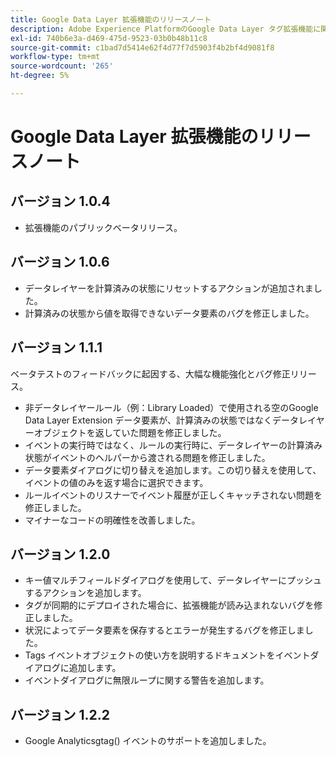 ```yaml
---
title: Google Data Layer 拡張機能のリリースノート
description: Adobe Experience PlatformのGoogle Data Layer タグ拡張機能に関する最新のリリースノートです。
exl-id: 740b6e3a-d469-475d-9523-03b0b48b11c8
source-git-commit: c1bad7d5414e62f4d77f7d5903f4b2bf4d9081f8
workflow-type: tm+mt
source-wordcount: '265'
ht-degree: 5%

---
```


# Google Data Layer 拡張機能のリリースノート

## バージョン 1.0.4

* 拡張機能のパブリックベータリリース。

## バージョン 1.0.6

* データレイヤーを計算済みの状態にリセットするアクションが追加されました。
* 計算済みの状態から値を取得できないデータ要素のバグを修正しました。

## バージョン 1.1.1

ベータテストのフィードバックに起因する、大幅な機能強化とバグ修正リリース。

* 非データレイヤールール（例：Library Loaded）で使用される空のGoogle Data Layer Extension データ要素が、計算済みの状態ではなくデータレイヤーオブジェクトを返していた問題を修正しました。
* イベントの実行時ではなく、ルールの実行時に、データレイヤーの計算済み状態がイベントのヘルパーから渡される問題を修正しました。
* データ要素ダイアログに切り替えを追加します。この切り替えを使用して、イベントの値のみを返す場合に選択できます。
* ルールイベントのリスナーでイベント履歴が正しくキャッチされない問題を修正しました。
* マイナーなコードの明確性を改善しました。

## バージョン 1.2.0

* キー値マルチフィールドダイアログを使用して、データレイヤーにプッシュするアクションを追加します。
* タグが同期的にデプロイされた場合に、拡張機能が読み込まれないバグを修正しました。
* 状況によってデータ要素を保存するとエラーが発生するバグを修正しました。
* Tags イベントオブジェクトの使い方を説明するドキュメントをイベントダイアログに追加します。
* イベントダイアログに無限ループに関する警告を追加します。

## バージョン 1.2.2

* Google Analyticsgtag() イベントのサポートを追加しました。
